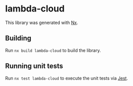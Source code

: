 # lambda-cloud

This library was generated with [Nx](https://nx.dev).

## Building

Run `nx build lambda-cloud` to build the library.

## Running unit tests

Run `nx test lambda-cloud` to execute the unit tests via [Jest](https://jestjs.io).
